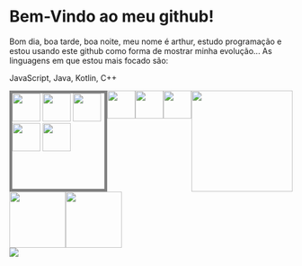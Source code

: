 <link rel="stylesheet" src="style.css"></link>

<h1>Bem-Vindo ao meu github!</h1>

Bom dia, boa tarde, boa noite, meu nome é arthur, estudo programação e estou usando este github como forma de mostrar minha evolução...
As linguagens em que estou mais focado são:

JavaScript, 
Java,
Kotlin,
C++

<div id="tecnologias" style="display: flex;">
  <div id="web-group" style="border: solid gray 5px">
    <img src="https://cdn.jsdelivr.net/gh/devicons/devicon@latest/icons/javascript/javascript-plain.svg" width="50em"/>
    <img src="https://cdn.jsdelivr.net/gh/devicons/devicon@latest/icons/html5/html5-plain.svg" width="50em"/>
    <img src="https://cdn.jsdelivr.net/gh/devicons/devicon@latest/icons/css3/css3-plain.svg" width="50em"/>
    <img src="https://cdn.jsdelivr.net/gh/devicons/devicon@latest/icons/react/react-original.svg" width="50em" />
    <img src="https://cdn.jsdelivr.net/gh/devicons/devicon@latest/icons/vuejs/vuejs-original.svg" width="50em"/>
  </div>
  <img src="https://cdn.jsdelivr.net/gh/devicons/devicon@latest/icons/java/java-plain.svg" width="50em"/>
  <img src="https://cdn.jsdelivr.net/gh/devicons/devicon@latest/icons/spring/spring-original.svg" width="50em"/>
  <img src="https://cdn.jsdelivr.net/gh/devicons/devicon@latest/icons/mysql/mysql-original.svg" width="50em"/>
  <div id="status">
    <a href="https://github.com/Arthur2060">
      <img loading="lazy" height="180em" src="https://github-readme-stats.vercel.app/api/top-langs/?username=Arthur2060&layout=compact&langs_count=7&theme=dark"/>
    </a>
  </div>
</div>



<div style="display: flex; width: 100%; height: fit-content;">
  <img src="https://upload.wikimedia.org/wikipedia/commons/thumb/6/6b/Rubiks_cube.svg/734px-Rubiks_cube.svg.png" alt="" width="100px">
  <img src="https://freesvg.org/img/1347252316.png" alt="" width="100px">
</div>

<div id="contatos">
  <a href="https://www.linkedin.com/in/arthur-henrique-4117b82b8/" target="_blank">
    <img loading="lazy" src="https://img.shields.io/badge/-LinkedIn-%230077B5?style=for-the-badge&logo=linkedin&logoColor=white" target="_blank">
  </a>
</div>
